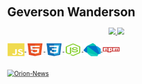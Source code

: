 <div>
  <h1> Geverson Wanderson </h1>
</div>

<div align="center">
  <a href="https://github.com/Orion-News">
  <img height="180em" src="https://github-readme-stats.vercel.app/api?username=Orion-News&show_icons=true&theme=dark&include_all_commits=true&count_private=true"/>
  <img height="180em" src="https://github-readme-stats.vercel.app/api/top-langs/?username=Orion-News&layout=compact&langs_count=7&theme=dark"/>
</div>
 
<div style="display: inline_block"><br>
  <img align="center" alt="Javascript" height="30" width="40" src="https://raw.githubusercontent.com/devicons/devicon/master/icons/javascript/javascript-plain.svg">
  <img align="center" alt="HTML" height="30" width="40" src="https://raw.githubusercontent.com/devicons/devicon/master/icons/html5/html5-original.svg">
  <img align="center" alt="CSS" height="30" width="40" src="https://raw.githubusercontent.com/devicons/devicon/master/icons/css3/css3-original.svg">
  <img align="center" alt="CSS" height="30" width="40" src="https://github.com/devicons/devicon/blob/master/icons/nodejs/nodejs-original.svg">
  <img align="center" alt="CSS" height="30" width="40" src="https://github.com/devicons/devicon/blob/master/icons/dart/dart-original.svg">
  <img align="center" alt="NPM" height="30" width="40" src="https://github.com/devicons/devicon/blob/master/icons/npm/npm-original-wordmark.svg">
</div>
</br>

<p align="left"> <img src="https://komarev.com/ghpvc/?username=Orion-News&label=Profile%20views&color=#0400f5&style=flat" alt="Orion-News" /> </p>
